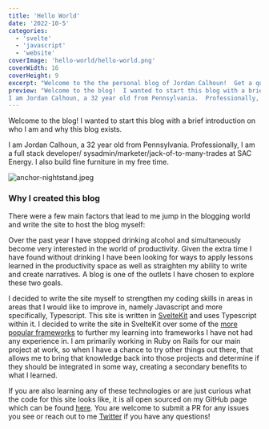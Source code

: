 ```yaml
---
title: 'Hello World'
date: '2022-10-5'
categories:
  - 'svelte'
  - 'javascript'
  - 'website'
coverImage: 'hello-world/hello-world.png'
coverWidth: 16
coverHeight: 9
excerpt: "Welcome to the the personal blog of Jordan Calhoun!  Get a quick overview of what this blog is about and why I created it."
preview: "Welcome to the blog!  I wanted to start this blog with a brief introduction on who I am and why this blog exists.
I am Jordan Calhoun, a 32 year old from Pennsylvania.  Professionally, I am a full stack developer..."
---
```


Welcome to the blog! I wanted to start this blog with a brief introduction on who I am and why this blog exists.

I am Jordan Calhoun, a 32 year old from Pennsylvania. Professionally, I am a full stack developer/ sysadmin/marketer/jack-of-to-many-trades at SAC Energy. I also build fine furniture in my free time.

![anchor-nightstand.jpeg](/images/blog/hello-world/anchor-nightstand.jpeg)

### Why I created this blog

There were a few main factors that lead to me jump in the blogging world and write the site to host the blog myself:

Over the past year I have stopped drinking alcohol and simultaneously become very interested in the world of productivity. Given the extra time I have found without drinking I have been looking for ways to apply lessons learned in the productivity space as well as straighten my ability to write and create narratives. A blog is one of the outlets I have chosen to explore these two goals.

I decided to write the site myself to strengthen my coding skills in areas in areas that I would like to improve in, namely Javascript and more specifically, Typescript. This site is written in [SvelteKit](http://kit.svelte.com) and uses Typescript within it. I decided to write the site in SvelteKit over some of the [more popular frameworks](https://survey.stackoverflow.co/2022/#technology-most-popular-technologies) to further my learning into frameworks I have not had any experience in. I am primarily working in Ruby on Rails for our main project at work, so when I have a chance to try other things out there, that allows me to bring that knowledge back into those projects and determine if they should be integrated in some way, creating a secondary benefits to what I learned.

If you are also learning any of these technologies or are just curious what the code for this site looks like, it is all open sourced on my GitHub page which can be found [here](https://github.com/jordancalhoun/jordancalhoun.com). You are welcome to submit a PR for any issues you see or reach out to me [Twitter](http://twitter.com/jordancalhoun) if you have any questions!
